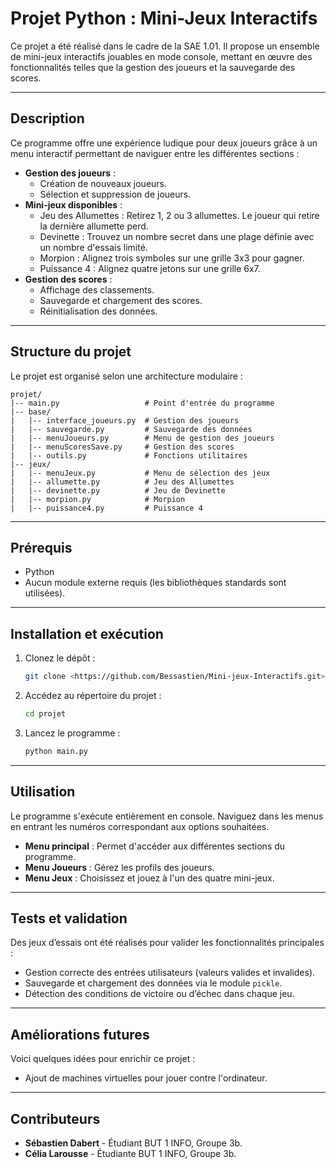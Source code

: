 # Projet Python : Mini-Jeux Interactifs

Ce projet a été réalisé dans le cadre de la SAE 1.01. Il propose un ensemble de mini-jeux interactifs jouables en mode console, mettant en œuvre des fonctionnalités telles que la gestion des joueurs et la sauvegarde des scores.

---

## **Description**
Ce programme offre une expérience ludique pour deux joueurs grâce à un menu interactif permettant de naviguer entre les différentes sections :

- **Gestion des joueurs** :
  - Création de nouveaux joueurs.
  - Sélection et suppression de joueurs.
- **Mini-jeux disponibles** :
  - Jeu des Allumettes : Retirez 1, 2 ou 3 allumettes. Le joueur qui retire la dernière allumette perd.
  - Devinette : Trouvez un nombre secret dans une plage définie avec un nombre d'essais limité.
  - Morpion : Alignez trois symboles sur une grille 3x3 pour gagner.
  - Puissance 4 : Alignez quatre jetons sur une grille 6x7.
- **Gestion des scores** :
  - Affichage des classements.
  - Sauvegarde et chargement des scores.
  - Réinitialisation des données.

---

## **Structure du projet**
Le projet est organisé selon une architecture modulaire :

```
projet/
|-- main.py                   # Point d'entrée du programme
|-- base/
|   |-- interface_joueurs.py  # Gestion des joueurs
|   |-- sauvegarde.py         # Sauvegarde des données
|   |-- menuJoueurs.py        # Menu de gestion des joueurs
|   |-- menuScoresSave.py     # Gestion des scores
|   |-- outils.py             # Fonctions utilitaires
|-- jeux/
|   |-- menuJeux.py           # Menu de sélection des jeux
|   |-- allumette.py          # Jeu des Allumettes
|   |-- devinette.py          # Jeu de Devinette
|   |-- morpion.py            # Morpion
|   |-- puissance4.py         # Puissance 4
```

---

## **Prérequis**
- Python
- Aucun module externe requis (les bibliothèques standards sont utilisées).

---

## **Installation et exécution**
1. Clonez le dépôt :
   ```bash
   git clone <https://github.com/Bessastien/Mini-jeux-Interactifs.git>
   ```
2. Accédez au répertoire du projet :
   ```bash
   cd projet
   ```
3. Lancez le programme :
   ```bash
   python main.py
   ```

---

## **Utilisation**
Le programme s'exécute entièrement en console. Naviguez dans les menus en entrant les numéros correspondant aux options souhaitées.

- **Menu principal** : Permet d'accéder aux différentes sections du programme.
- **Menu Joueurs** : Gérez les profils des joueurs.
- **Menu Jeux** : Choisissez et jouez à l'un des quatre mini-jeux.

---

## **Tests et validation**
Des jeux d’essais ont été réalisés pour valider les fonctionnalités principales :

- Gestion correcte des entrées utilisateurs (valeurs valides et invalides).
- Sauvegarde et chargement des données via le module `pickle`.
- Détection des conditions de victoire ou d’échec dans chaque jeu.

---

## **Améliorations futures**
Voici quelques idées pour enrichir ce projet :

- Ajout de machines virtuelles pour jouer contre l'ordinateur.

---

## **Contributeurs**
- **Sébastien Dabert** - Étudiant BUT 1 INFO, Groupe 3b.
- **Célia Larousse** - Étudiante BUT 1 INFO, Groupe 3b.
